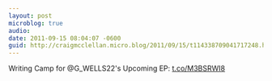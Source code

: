 ```yaml
---
layout: post
microblog: true
audio: 
date: 2011-09-15 08:04:07 -0600
guid: http://craigmcclellan.micro.blog/2011/09/15/t114338709041717248.html
---
```

Writing Camp for @G_WELLS22's Upcoming EP: [t.co/M3BSRWI8](http://t.co/M3BSRWI8)
